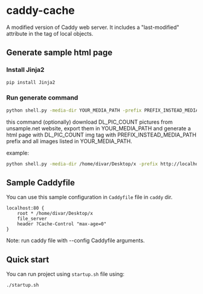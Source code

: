 # caddy-cache
A modified version of Caddy web server.
It includes a "last-modified" attribute in the tag of local objects.

## Generate sample html page

### Install Jinja2

```bash
pip install Jinja2
```

### Run generate command
```bash
python shell.py -media-dir YOUR_MEDIA_PATH -prefix PREFIX_INSTEAD_MEDIA_PATH -init-dataset DL_PIC_COUNT
```

this command (optionally) download DL_PIC_COUNT pictures from unsample.net website, export them in YOUR_MEDIA_PATH and generate a html page with DL_PIC_COUNT img tag with PREFIX_INSTEAD_MEDIA_PATH prefix and all images listed in YOUR_MEDIA_PATH.

example:
```bash
python shell.py -media-dir /home/divar/Desktop/x -prefix http://localhost -init-dataset 2
```

## Sample Caddyfile

You can use this sample configuration in `Caddyfile` file in `caddy` dir.
```
localhost:80 {
    root * /home/divar/Desktop/x
    file_server
    header ?Cache-Control "max-age=0"
}
```

Note: run caddy file with --config Caddyfile arguments.

## Quick start
You can run project using `startup.sh` file using:
```bash
./startup.sh
```